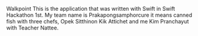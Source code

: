 Walkpoint This is the application that was written with Swift in Swift Hackathon 1st. My team name is Prakapongsamphorcure it means canned fish with three chefs, Opek Sitthinon Kik Attichet and me Kim Pranchayut with Teacher Nattee.
